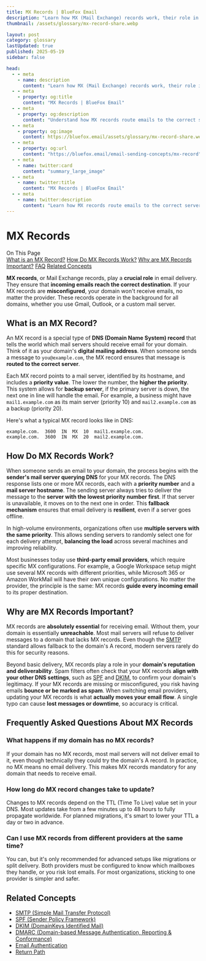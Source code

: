 ```yaml
---
title: MX Records | BlueFox Email
description: "Learn how MX (Mail Exchange) records work, their role in email delivery, and how they direct incoming messages to the correct mail servers."
thumbnail: /assets/glossary/mx-record-share.webp

layout: post
category: glossary
lastUpdated: true
published: 2025-05-19
sidebar: false

head:
  - - meta
    - name: description
      content: "Learn how MX (Mail Exchange) records work, their role in email delivery, and how they direct incoming messages to the correct mail servers."
  - - meta
    - property: og:title
      content: "MX Records | BlueFox Email"
  - - meta
    - property: og:description
      content: "Understand how MX records route emails to the correct servers and why they're essential for reliable email delivery."
  - - meta
    - property: og:image
      content: https://bluefox.email/assets/glossary/mx-record-share.webp
  - - meta
    - property: og:url
      content: "https://bluefox.email/email-sending-concepts/mx-record"
  - - meta
    - name: twitter:card
      content: "summary_large_image"
  - - meta
    - name: twitter:title
      content: "MX Records | BlueFox Email"
  - - meta
    - name: twitter:description
      content: "Learn how MX records route emails to the correct servers and why they're essential for reliable email delivery."
---
```


# MX Records

<div class="page-nav">
  <div class="page-nav-title">On This Page</div>
  <div class="page-nav-items">
    <a href="#what-is-mx-record">What is an MX Record?</a>
    <a href="#how-do-mx-records-work">How Do MX Records Work?</a>
    <a href="#why-are-mx-records-important">Why are MX Records Important?</a>
    <a href="#frequently-asked-questions-about-mx-records">FAQ</a>
    <a href="#related-concepts">Related Concepts</a>
  </div>
</div>

<style>
  .section-spacer {
  height: 40px;
  width: 100%;
  display: block;
  content: "";
}
</style>


**MX records**, or Mail Exchange records, play a **crucial role** in email delivery. They ensure that **incoming emails reach the correct destination**. If your MX records are **misconfigured**, your domain won't receive emails, no matter the provider. These records operate in the background for all domains, whether you use Gmail, Outlook, or a custom mail server.

## <a id="what-is-mx-record"></a>What is an MX Record?

An MX record is a special type of **DNS (Domain Name System) record** that tells the world which mail servers should receive email for your domain. Think of it as your domain's **digital mailing address**. When someone sends a message to `you@example.com`, the MX record ensures that message is **routed to the correct server**.

Each MX record points to a mail server, identified by its hostname, and includes a **priority value**. The lower the number, the **higher the priority**. This system allows for **backup server**, if the primary server is down, the next one in line will handle the email. For example, a business might have `mail1.example.com` as its main server (priority 10) and `mail2.example.com` as a backup (priority 20).

Here's what a typical MX record looks like in DNS:

```
example.com.  3600  IN  MX  10  mail1.example.com.
example.com.  3600  IN  MX  20  mail2.example.com.
```

## <a id="how-do-mx-records-work"></a>How Do MX Records Work?

When someone sends an email to your domain, the process begins with the **sender's mail server querying DNS** for your MX records. The DNS response lists one or more MX records, each with a **priority number** and a **mail server hostname**. The sending server always tries to deliver the message to the **server with the lowest priority number first**. If that server is unavailable, it moves on to the next one in order. This **fallback mechanism** ensures that email delivery is **resilient**, even if a server goes offline.

In high-volume environments, organizations often use **multiple servers with the same priority**. This allows sending servers to randomly select one for each delivery attempt, **balancing the load** across several machines and improving reliability.

Most businesses today use **third-party email providers**, which require specific MX configurations. For example, a Google Workspace setup might use several MX records with different priorities, while Microsoft 365 or Amazon WorkMail will have their own unique configurations. No matter the provider, the principle is the same: MX records **guide every incoming email** to its proper destination.

## <a id="why-are-mx-records-important"></a>Why are MX Records Important?

MX records are **absolutely essential** for receiving email. Without them, your domain is essentially **unreachable**. Most mail servers will refuse to deliver messages to a domain that lacks MX records. Even though the [SMTP](/email-sending-concepts/smtp) standard allows fallback to the domain's A record, modern servers rarely do this for security reasons.

Beyond basic delivery, MX records play a role in your **domain's reputation and deliverability**. Spam filters often check that your MX records **align with your other DNS settings**, such as [SPF](/email-sending-concepts/spf) and [DKIM](/email-sending-concepts/dkim), to confirm your domain's legitimacy. If your MX records are missing or misconfigured, you risk having emails **bounce or be marked as spam**. When switching email providers, updating your MX records is what **actually moves your email flow**. A single typo can cause **lost messages or downtime**, so accuracy is critical.

## <a id="frequently-asked-questions-about-mx-records"></a>Frequently Asked Questions About MX Records

### What happens if my domain has no MX records?
If your domain has no MX records, most mail servers will not deliver email to it, even though technically they could try the domain's A record. In practice, no MX means no email delivery. This makes MX records mandatory for any domain that needs to receive email.

### How long do MX record changes take to update?
Changes to MX records depend on the TTL (Time To Live) value set in your DNS. Most updates take from a few minutes up to 48 hours to fully propagate worldwide. For planned migrations, it's smart to lower your TTL a day or two in advance.

### Can I use MX records from different providers at the same time?
You can, but it's only recommended for advanced setups like migrations or split delivery. Both providers must be configured to know which mailboxes they handle, or you risk lost emails. For most organizations, sticking to one provider is simpler and safer.


## <a id="related-concepts"></a>Related Concepts

- [SMTP (Simple Mail Transfer Protocol)](/email-sending-concepts/smtp)
- [SPF (Sender Policy Framework)](/email-sending-concepts/spf)
- [DKIM (DomainKeys Identified Mail)](/email-sending-concepts/dkim)
- [DMARC (Domain-based Message Authentication, Reporting & Conformance)](/email-sending-concepts/dmarc)
- [Email Authentication](/email-sending-concepts/email-authentication)
- [Return Path](/email-sending-concepts/return-path)

<div class="section-spacer"></div>
<GlossaryCTA />